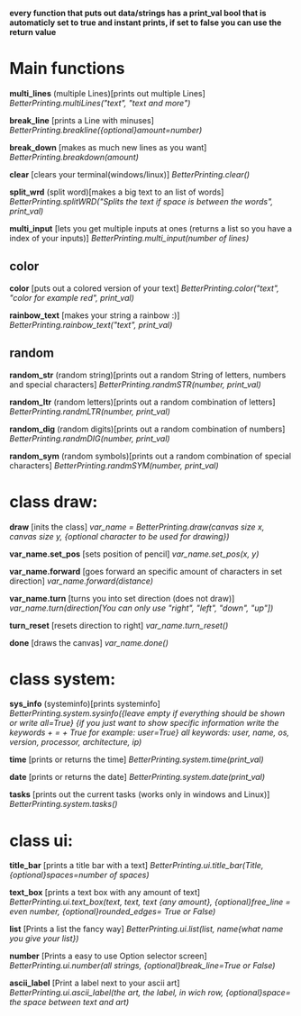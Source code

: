 **every function that puts out data/strings has a print_val bool that is automaticly set to true and instant prints, if set to false you can use the return value**

# Main functions

**multi_lines** (multiple Lines)[prints out multiple Lines]    _BetterPrinting.multiLines("text", "text and more")_

**break_line** [prints a Line with minuses]     _BetterPrinting.breakline({optional}amount=number)_

**break_down** [makes as much new lines as you want]     _BetterPrinting.breakdown(amount)_

**clear** [clears your terminal(windows/linux)]     _BetterPrinting.clear()_

**split_wrd** (split word)[makes a big text to an list of words]    _BetterPrinting.splitWRD("Splits the text if space is between the words", print_val)_

**multi_input** [lets you get multiple inputs at ones (returns a list so you have a index of your inputs)]     _BetterPrinting.multi_input(number of lines)_

## color

**color** [puts out a colored version of your text]    _BetterPrinting.color("text", "color for example red", print_val)_

**rainbow_text** [makes your string a rainbow :)]     _BetterPrinting.rainbow_text("text", print_val)_

## random

**random_str** (random string)[prints out a random String of letters, numbers and special characters]    _BetterPrinting.randmSTR(number, print_val)_

**random_ltr** (random letters)[prints out a random combination of letters]    _BetterPrinting.randmLTR(number, print_val)_

**random_dig** (random digits)[prints out a random combination of numbers]    _BetterPrinting.randmDIG(number, print_val)_

**random_sym** (random symbols)[prints out a random combination of special characters]    _BetterPrinting.randmSYM(number, print_val)_

# class draw:

**draw** [inits the class]    _var_name = BetterPrinting.draw(canvas size x, canvas size y, {optional character to be used for drawing})_

**var_name.set_pos** [sets position of pencil]    _var_name.set_pos(x, y)_

**var_name.forward** [goes forward an specific amount of characters in set direction]    _var_name.forward(distance)_

**var_name.turn** [turns you into set direction (does not draw)]    _var_name.turn(direction[You can only use "right", "left", "down", "up"])_

**turn_reset** [resets direction to right]    _var_name.turn_reset()_

**done** [draws the canvas]    _var_name.done()_

# class system:

**sys_info** (systeminfo)[prints systeminfo]     _BetterPrinting.system.sysinfo({leave empty if everything should be shown or write all=True} {if you just want to show specific information write the keywords + = + True for example: user=True} all keywords: user, name, os, version, processor, architecture, ip)_

**time** [prints or returns the time]     _BetterPrinting.system.time(print_val)_

**date** [prints or returns the date]     _BetterPrinting.system.date(print_val)_

**tasks** [prints out the current tasks (works only in windows and Linux)]     _BetterPrinting.system.tasks()_

# class ui:

**title_bar** [prints a title bar with a text]     _BetterPrinting.ui.title_bar(Title, {optional}spaces=number of spaces)_

**text_box** [prints a text box with any amount of text]     _BetterPrinting.ui.text_box(text, text, text {any amount}, {optional}free_line = even number, {optional}rounded_edges= True or False)_

**list** [Prints a list the fancy way]     _BetterPrinting.ui.list(list, name{what name you give your list})_

**number** [Prints a easy to use Option selector screen]     _BetterPrinting.ui.number(all strings, {optional}break_line=True or False)_

**ascii_label** [Print a label next to your ascii art]     _BetterPrinting.ui.ascii_label(the art, the label, in wich row, {optional}space= the space between text and art)_

